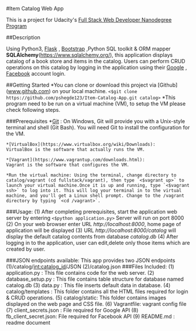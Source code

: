 #Item Catalog Web App

This is a project for Udacity's [ Full Stack Web Developer Nanodegree Program ](https://www.udacity.com/course/full-stack-web-developer-nanodegree--nd004)

##Description

Using Python3, [Flask](http://flask.pocoo.org/) , [Bootstrap](http://getbootstrap.com/) ,Python SQL toolkit & ORM mapper **SQLAlchemy**(https://www.sqlalchemy.org/), this application displays catalog of a book store and items in the catalog. 
Users can perform CRUD operations on this catalog by logging in the application using their [Google](www.google.com) , [Facebook](www.facebook.com) account login.

##Getting Started
	*You can clone or download this project via [Github] (www.github.com) on your local machine.
		`<$git clone https://github.com/pshegde123/Item-Catalog-App.git catalog>`
	*This program need to be run on a virtual machine (VM), to setup the VM please check following steps.

###Prerequisites
	*[Git](https://git-scm.com/downloads) : 
	On Windows, Git will provide you with a Unix-style terminal and shell (Git Bash). 
	You will need Git to install the configuration for the VM. 

	*[VirtualBox](https://www.virtualbox.org/wiki/Downloads):
	VirtualBox is the software that actually runs the VM.

	*[Vagrant](https://www.vagrantup.com/downloads.html):
	Vagrant is the software that configures the VM.

	*Run the virtual machine: Using the terminal, change directory to catalog/vagrant (cd fullstack/vagrant), then type `<$vagrant up>` to launch your virtual machine.Once it is up and running, type `<$vagrant ssh>` to log into it. This will log your terminal in to the virtual machine, and you'll get a Linux shell prompt. Change to the /vagrant directory by typing `<cd /vagrant>`. 

###Usage:
	(1) After completing prerequisites, start the application web server by entering
		`<$python application.py>`
		Server will run on port 8000
	(2) On your web browser enter URL *http://localhost:8000*, home page of application will be displayed
    (3) URL *http://localhost:8000/catalog* will display the default catalog contents from database *catalog.db*
    (4) After logging in to the application, user can edit,delete only those items which are created by user.

###JSON endpoints available:
	This app provides two JSON endpoints
	(1)/catalog/<int:catalog_id>/JSON 
	(2)/catalog.json
###Files Included:
	(1) application.py : This file contains code for the web server.
	(2) database_setup.py : This file contains table structure for database named catalog.db
	(3) data.py : This file inserts default data in database.
	(4) catalog/templates : This folder contains all the HTML files required for login & CRUD operations.
	(5) catalog/static: This folder contains images displayed on the web page and CSS file.
	(6) Vagrantfile: vagrant config file 
	(7) client_secrets.json : File required for Google API
	(8) fb_client_secret.json: File required for Facebook API
	(9) README.md : readme document
